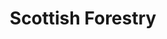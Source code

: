 ---
schema: default
title: Scottish Forestry
description: >-
  The public body responsible for forestry regulation, policy and support to
  private landowners in Scotland
logo: ../img/org_logos/Scottish_Forestry.svg
type:
  - Other agency
portal_url: 'https://open-data-scottishforestry.hub.arcgis.com/'
org_url: 'https://forestry.gov.scot/'
twitter_handle: scotforestry
gss_code: ''
wikidata_org_qid: Q65061980
wikidata_portal_qid: ''
wdtk_id: scottish_forestry
portal_type: ArcGIS
---